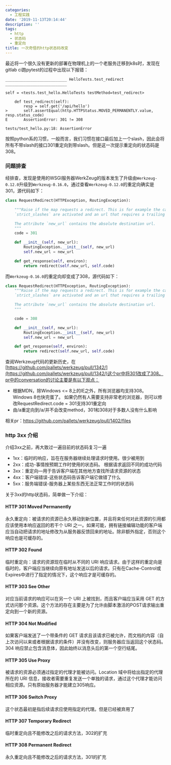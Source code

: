 ```yaml
---
categories:
  - 工程实践
date: '2019-11-13T20:14:44'
description: ''
tags:
  - http
  - 状态码
  - 重定向
title: 一次奇怪的http状态码改变
---
```





最近将一个很久没有更新的部署在物理机上的一个老服务迁移到k8s时，发现在gitlab ci跑pytest的过程中出现以下报错：

```
___________________________ HelloTests.test_redirect ___________________________

self = <tests.test_hello.HelloTests testMethod=test_redirect>

    def test_redirect(self):
        resp = self.get('/api/hello')
>       self.assertEqual(http.HTTPStatus.MOVED_PERMANENTLY.value, resp.status_code)
E       AssertionError: 301 != 308

tests/test_hello.py:18: AssertionError
```

按照python系的习惯，一般而言，我们习惯在接口最后加上一个slash，因此会将所有不带slash的接口301重定向到带slash。但是这一次提示重定向的状态码是308。

<!--more-->

### 问题排查

经排查，发现是使用的WSGI服务器WerkZeug的版本发生了升级由`Werkzeug-0.12.0`升级到`Werkzeug-0.16.0`，通过查看`Werkzeug-0.12.0`的重定向确实是301，源代码如下：

```python
class RequestRedirect(HTTPException, RoutingException):

    """Raise if the map requests a redirect. This is for example the case if
    `strict_slashes` are activated and an url that requires a trailing slash.

    The attribute `new_url` contains the absolute destination url.
    """
    code = 301

    def __init__(self, new_url):
        RoutingException.__init__(self, new_url)
        self.new_url = new_url

    def get_response(self, environ):
        return redirect(self.new_url, self.code)
```

而`Werkzeug-0.16.0`的重定向却变成了308，源代码如下：

```python
class RequestRedirect(HTTPException, RoutingException):
    """Raise if the map requests a redirect. This is for example the case if
    `strict_slashes` are activated and an url that requires a trailing slash.

    The attribute `new_url` contains the absolute destination url.
    """

    code = 308

    def __init__(self, new_url):
        RoutingException.__init__(self, new_url)
        self.new_url = new_url

    def get_response(self, environ):
        return redirect(self.new_url, self.code)
```

查阅Werkzeug代码的更新历史，在[https://github.com/pallets/werkzeug/pull/1342/](https://github.com/pallets/werkzeug/pull/1342/)这个pr中将301改成了308。pr中的conversation的讨论主要是有以下观点：

- 根据MDN，除Windows <= 8上的IE之外，所有浏览器均支持308。Windows 8也快完蛋了。 如果仍然有人需要支持非常老的浏览器，则可以修改RequestRedirect.code = 301支持301重定向
- 由/a重定向到/a/并不会改变method，301和308对于多数人没有什么影响

相关pr：https://github.com/pallets/werkzeug/pull/1402/files

### http 3xx 介绍

介绍3xx之前，再大致过一遍目前的状态码复习一遍

- 1xx：临时的响应，旨在在服务器继续处理请求时使用。很少被用到
- 2xx：成功-事情按预期工作时使用的状态码。 根据请求返回不同的成功代码
- 3xx：重定向—用于告诉客户端在其他地方查找所请求资源的状态
- 4xx：客户端错误-这些状态码告诉客户端它做错了什么
- 5xx：服务端错误-服务器上某些东西无法正常工作时的状态码

关于3xx的http状态码，简单做一下介绍：

#### HTTP 301 Moved Permanently

永久重定向：被请求的资源已永久移动到新位置，并且将来任何对此资源的引用都应该使用本响应返回的若干个 URI 之一。如果可能，拥有链接编辑功能的客户端应当自动把请求的地址修改为从服务器反馈回来的地址。除非额外指定，否则这个响应也是可缓存的。

#### HTTP 302 Found

临时重定向：请求的资源现在临时从不同的 URI 响应请求。由于这样的重定向是临时的，客户端应当继续向原有地址发送以后的请求。只有在Cache-Control或Expires中进行了指定的情况下，这个响应才是可缓存的。

#### HTTP 303 See Other

对应当前请求的响应可以在另一个 URI 上被找到，而且客户端应当采用 GET 的方式访问那个资源。这个方法的存在主要是为了允许由脚本激活的POST请求输出重定向到一个新的资源。

#### HTTP 304 Not Modified

如果客户端发送了一个带条件的 GET 请求且该请求已被允许，而文档的内容（自上次访问以来或者根据请求的条件）并没有改变，则服务器应当返回这个状态码。304 响应禁止包含消息体，因此始终以消息头后的第一个空行结尾。

#### HTTP 305 Use Proxy

被请求的资源必须通过指定的代理才能被访问。Location 域中将给出指定的代理所在的 URI 信息，接收者需要重复发送一个单独的请求，通过这个代理才能访问相应资源。只有原始服务器才能建立305响应。

#### HTTP 306 Switch Proxy

这个状态最初是指后续请求应使用指定的代理。但是已经被弃用了

#### HTTP 307 Temporary Redirect

临时重定向且不能修改之后的请求方法，302的扩充

#### HTTP 308 Permanent Redirect

永久重定向且不能修改之后的请求方法，301的扩充

